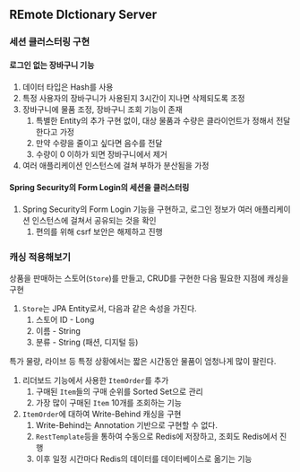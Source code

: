 ## REmote DIctionary Server

### 세션 클러스터링 구현

#### 로그인 없는 장바구니 기능

1. 데이터 타입은 Hash를 사용
2. 특정 사용자의 장바구니가 사용된지 3시간이 지나면 삭제되도록 조정
3. 장바구니에 물품 조정, 장바구니 조회 기능이 존재
    1. 특별한 Entity의 추가 구현 없이, 대상 물품과 수량은 클라이언트가 정해서 전달한다고 가정
    2. 만약 수량을 줄이고 싶다면 음수를 전달
    3. 수량이 0 이하가 되면 장바구니에서 제거
4. 여러 애플리케이션 인스턴스에 걸쳐 부하가 분산됨을 가정

#### Spring Security의 Form Login의 세션을 클러스터링

1. Spring Security의 Form Login 기능을 구현하고, 로그인 정보가 여러 애플리케이션 인스턴스에 걸쳐서 공유되는 것을 확인
    1. 편의를 위해 csrf 보안은 해제하고 진행
    

### 캐싱 적용해보기

상품을 판매하는 스토어(`Store`)를 만들고, CRUD를 구현한 다음 필요한 지점에 캐싱을 구현

1. `Store`는 JPA Entity로서, 다음과 같은 속성을 가진다.
    1. 스토어 ID - Long
    2. 이름 - String
    3. 분류 - String (패션, 디지털 등)

특가 물량, 라이브 등 특정 상황에서는 짧은 시간동안 물품이 엄청나게 많이 팔린다.

1. 리더보드 기능에서 사용한 `ItemOrder`를 추가
    1. 구매된 `Item`들의 구매 순위를 Sorted Set으로 관리
    2. 가장 많이 구매된 `Item` 10개를 조회하는 기능
2. `ItemOrder`에 대하여 Write-Behind 캐싱을 구현
    1. Write-Behind는 Annotation 기반으로 구현할 수 없다.
    2. `RestTemplate`등을 통하여 수동으로 Redis에 저장하고, 조회도 Redis에서 진행
    3. 이후 일정 시간마다 Redis의 데이터를 데이터베이스로 옮기는 기능